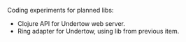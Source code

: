 Coding experiments for planned libs:

- Clojure API for Undertow web server.
- Ring adapter for Undertow, using lib from previous item.
